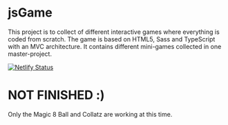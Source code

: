 # jsGame

This project is to collect of different interactive games where everything is coded from scratch. The game is based on HTML5, Sass and TypeScript with an MVC architecture. It contains different mini-games collected in one master-project.

[![Netlify Status](https://api.netlify.com/api/v1/badges/f0eceb79-be25-45dd-bd25-167364f418fe/deploy-status)](https://app.netlify.com/sites/kojogadget-jsgame/deploys)

# NOT FINISHED :)

Only the Magic 8 Ball and Collatz are working at this time.
